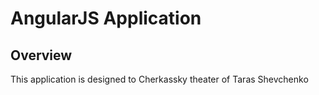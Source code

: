 # AngularJS Application

## Overview

This application is designed to Cherkassky theater of Taras Shevchenko

